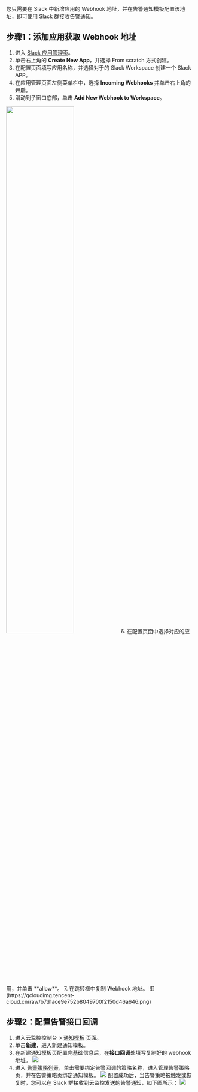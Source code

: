 您只需要在 Slack 中新增应用的 Webhook 地址，并在告警通知模板配置该地址，即可使用 Slack 群接收告警通知。


## 步骤1：添加应用获取 Webhook 地址 

1. 进入 [Slack 应用管理页](https://api.slack.com/apps)。
2. 单击右上角的 **Create New App**，并选择 From scratch 方式创建。
3. 在配置页面填写应用名称，并选择对于的 Slack Workspace 创建一个 Slack APP。
4. 在应用管理页面左侧菜单栏中，选择 **Incoming Webhooks** 并单击右上角的**开启**。
5. 滑动到子窗口底部，单击 **Add New Webhook to Workspace**。
<img src="https://qcloudimg.tencent-cloud.cn/raw/5ebbe0856c58f3a841f8f9793f01c7bc.png" height="60%" width="60%"> 
6. 在配置页面中选择对应的应用，并单击 **allow**。
7. 在跳转框中复制 Webhook 地址。
![](https://qcloudimg.tencent-cloud.cn/raw/b7d1ace9e752b8049700f2150d46a646.png)


## 步骤2：配置告警接口回调

1. 进入云监控控制台 > [通知模板](https://console.cloud.tencent.com/monitor/alarm2/notice ) 页面。
2. 单击**新建**，进入新建通知模板。
3. 在新建通知模板页配置完基础信息后，在**接口回调**处填写复制好的 webhook 地址。
![](https://qcloudimg.tencent-cloud.cn/raw/c4229a94a88ab59799994651619786f3.png)
4. 进入 [告警策略列表](https://console.cloud.tencent.com/monitor/alarm2/policy)，单击需要绑定告警回调的策略名称，进入管理告警策略页，并在告警策略页绑定通知模板。
![](https://qcloudimg.tencent-cloud.cn/raw/b829d61cdb8d33eebeb1e0100a901876.png)
 配置成功后，当告警策略被触发或恢复时，您可以在 Slack 群接收到云监控发送的告警通知，如下图所示：
![](https://qcloudimg.tencent-cloud.cn/raw/b45f704cf364895ab5ae86c0efb9b98f.png)
